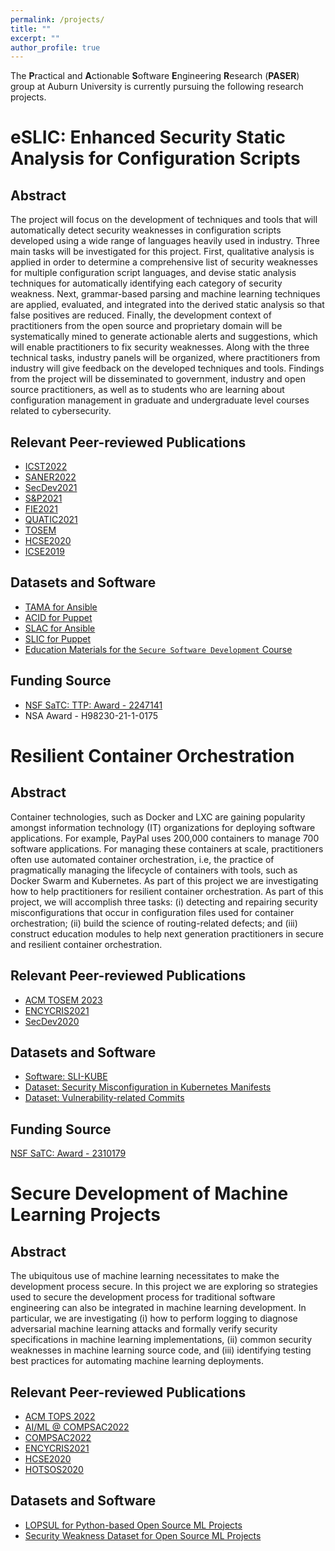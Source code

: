 ```yaml
---
permalink: /projects/
title: ""
excerpt: ""
author_profile: true
---
```


The **P**ractical and **A**ctionable **S**oftware **E**ngineering **R**esearch (**PASER**) group at Auburn University is currently pursuing the following research projects. 



eSLIC: Enhanced Security Static Analysis for Configuration Scripts
======

Abstract 
---
The project will focus on the development of techniques and tools that will automatically detect security weaknesses in configuration scripts developed using a wide range of languages heavily used in industry. Three main tasks will be investigated for this project. First, qualitative analysis is applied in order to determine a comprehensive list of security weaknesses for multiple configuration script languages, and devise static analysis techniques for automatically identifying each category of security weakness. Next, grammar-based parsing and machine learning techniques are applied, evaluated, and integrated into the derived static analysis so that false positives are reduced. Finally, the development context of practitioners from the open source and proprietary domain will be systematically mined to generate actionable alerts and suggestions, which will enable practitioners to fix security weaknesses. Along with the three technical tasks, industry panels will be organized, where practitioners from industry will give feedback on the developed techniques and tools. Findings from the project will be disseminated to government, industry and open source practitioners, as well as to students who are learning about configuration management in graduate and undergraduate level courses related to cybersecurity. 


Relevant Peer-reviewed Publications 
---
- [ICST2022](/files/papers/icst2022-tama.pdf)
- [SANER2022](/files/papers/saner2022.pdf)
- [SecDev2021](/files/papers/secdev2021.pdf)
- [S&P2021](/files/papers/slic-sp2021.pdf)
- [FIE2021](/files/papers/fie2021.pdf)
- [QUATIC2021](/files/papers/quatic2021.pdf)
- [TOSEM](https://arxiv.org/pdf/1907.07159.pdf)
- [HCSE2020](/files/papers/colocation-hcse2020.pdf)
- [ICSE2019](/files/papers/icse19_slic.pdf)

Datasets and Software
---
- [TAMA for Ansible](https://hub.docker.com/r/talismanic/tama)
- [ACID for Puppet](https://hub.docker.com/repository/docker/akondrahman/acid-puppet)
- [SLAC for Ansible](https://hub.docker.com/r/akondrahman/slic_ansible)
- [SLIC for Puppet](https://hub.docker.com/r/akondrahman/ruby_for_sp)
- [Education Materials for the `Secure Software Development` Course](https://hub.docker.com/repository/docker/akondrahman/sec-soft-edu-materials)


Funding Source
---
- [NSF SaTC: TTP: Award - 2247141](https://nsf.gov/awardsearch/showAward?AWD_ID=2247141&HistoricalAwards=false)
- NSA Award - H98230-21-1-0175

Resilient Container Orchestration 
======

Abstract
---

Container technologies, such as Docker and LXC are gaining popularity amongst information technology (IT) organizations for deploying software applications. For example, PayPal uses 200,000 containers to manage 700 software applications. For managing these containers at scale, practitioners often use automated container orchestration, i.e, the practice of pragmatically managing the lifecycle of containers with tools, such as Docker Swarm and Kubernetes. As part of this project we are investigating how to help practitioners for resilient container orchestration. As part of this project, we will accomplish three tasks: (i) detecting and repairing security misconfigurations that occur in configuration files used for container orchestration; (ii) build the science of routing-related defects; and (iii) construct education modules to help next generation practitioners in secure and resilient container orchestration.    


Relevant Peer-reviewed Publications 
---
- [ACM TOSEM 2023](/files/papers/tosem-k8s.pdf)
- [ENCYCRIS2021](/files/papers/k8s-encycris2021.pdf)
- [SecDev2020](https://arxiv.org/pdf/2006.15275.pdf)


Datasets and Software
---
- [Software: SLI-KUBE](https://hub.docker.com/r/akondrahman/sli-kube) 
- [Dataset: Security Misconfiguration in Kubernetes Manifests](https://doi.org/10.6084/m9.figshare.17425478.v3) 
- [Dataset: Vulnerability-related Commits](https://doi.org/10.6084/m9.figshare.13447796.v1)  

Funding Source
---
[NSF SaTC: Award - 2310179](https://nsf.gov/awardsearch/showAward?AWD_ID=2310179&HistoricalAwards=false)



Secure Development of Machine Learning Projects 
======

Abstract
---
The ubiquitous use of machine learning necessitates to make the development process secure. In this project we are exploring so strategies used to secure the development process for traditional software engineering can also be integrated in machine learning development. In particular, we are investigating (i) how to perform logging to diagnose adversarial machine learning attacks and formally verify security specifications in machine learning implementations, (ii) common security weaknesses in machine learning source code, and (iii) identifying testing best practices for automating machine learning deployments.  

Relevant Peer-reviewed Publications 
---
- [ACM TOPS 2022](/files/papers/tops2022.pdf)
- [AI/ML @ COMPSAC2022](/files/papers/bots-mlops2022.pdf)
- [COMPSAC2022](/files/papers/compsac2022-ml.pdf)
- [ENCYCRIS2021](/files/papers/strategy-encycris2021.pdf)
- [HCSE2020](/files/papers/strategy-hcse2020.pdf)
- [HOTSOS2020](/files/papers/hotsos2020_strategy.pdf)


Datasets and Software
---
- [LOPSUL for Python-based Open Source ML Projects](https://github.com/paser-group/MLForensics) 
- [Security Weakness Dataset for Open Source ML Projects](https://figshare.com/s/86bea428698b103afb32) 


<!-- Building the Foundations of Validation for the Julia Ecosystem 
======

Abstract
---
Software validation activities, such as software testing and static analysis, are resource-consuming. Insights on what categories of defects appear in software can help practitioners understand the nature of software defects and prioritize validation activities accordingly. Defect categorization can provide insights on the nature of defects that appear in Julia programs and how tools related to validation can be constructed. 

Julia is an emerging programming language that was designed to provide programming syntax similar to that of scripting languages, such as Python, with similar program execution speed of compiled languages with low-level memory access, such as C. According to a survey of Stack Overflow users in 2020, Julia is considered as one of the top 10 most loved programming languages. The popularity of Julia as a programming language motivates us to construct validation tools, such as fuzzing tools and static analysis tools so that potential defects can be mitigated early at the development stage. We are applying dynamic analysis tools, such as the American Fuzzy Lop to find bugs in the Julia compiler. We are also creating a security static analysis tool to find security weaknesses in Julia programs. As of today, no security static analysis tools exist for Julia programs. 

Relevant Peer-reviewed Publications 
---
- [HOTSOS2020](/files/papers/hotsos2020_scisoft.pdf)
- [ACMSE2022](/files/papers/julia-acmse2022.pdf)

Datasets and Software
---
To be available soon. 

-->
